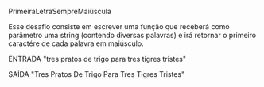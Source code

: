 PrimeiraLetraSempreMaiúscula

Esse desafio consiste em escrever uma função que receberá como parâmetro uma string (contendo diversas palavras) e irá retornar o primeiro caractére de cada palavra em maiúsculo.

ENTRADA
"tres pratos de trigo para tres tigres tristes"

SAÍDA
"Tres Pratos De Trigo Para Tres Tigres Tristes"
